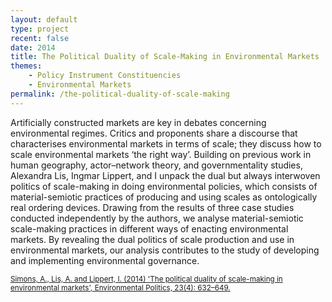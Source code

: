 ```yaml
---
layout: default
type: project
recent: false
date: 2014
title: The Political Duality of Scale-Making in Environmental Markets
themes: 
    - Policy Instrument Constituencies
    - Environmental Markets
permalink: /the-political-duality-of-scale-making
---
```


Artificially constructed markets are key in debates concerning environmental regimes. Critics and proponents share a discourse that characterises environmental markets in terms of scale; they discuss how to scale environmental markets ‘the right way’. Building on previous work in human geography, actor–network theory, and governmentality studies, Alexandra Lis, Ingmar Lippert, and I unpack the dual but always interwoven politics of scale-making in doing environmental policies, which consists of material-semiotic practices of producing and using scales as ontologically real ordering devices. Drawing from the results of three case studies conducted independently by the authors, we analyse material-semiotic scale-making practices in different ways of enacting environmental markets. By revealing the dual politics of scale production and use in environmental markets, our analysis contributes to the study of developing and implementing environmental governance.

<small>
    <a href="http://dx.doi.org/10.1080/09644016.2014.893120">
        Simons, A., Lis, A. and Lippert, I. (2014) 'The political duality of scale-making in environmental markets', Environmental Politics, 23(4): 632–649.
    </a>
</small>